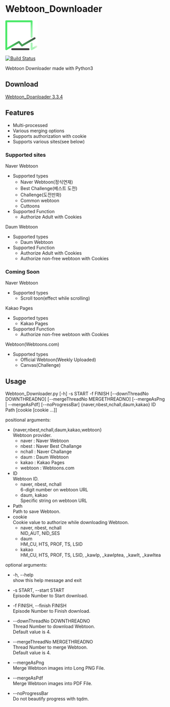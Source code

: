 # Webtoon_Downloader

<img alt="logo" src="./logo.png" width="100">  
  
[![Build Status](https://travis-ci.com/Seo-Rii/Webtoon_Downloader.svg?branch=master)](https://travis-ci.com/Seo-Rii/Webtoon_Downloader)  
  
Webtoon Downloader made with Python3

## Download

[Webtoon_Doanloader 3.3.4](https://github.com/04SeoHyun/Webtoon_Downloader/releases/tag/3.3.4)

## Features

- Multi-processed
- Various merging options
- Supports authorization with cookie
- Supports various sites(see below)

### Supported sites

Naver Webtoon
- Supported types
    - Naver Webtoon(정식연재)
    - Best Challenge(베스트 도전)
    - Challenge(도전만화)
    - Common webtoon
    - Cuttoons
- Supported Function
    - Authorize Adult with Cookies

Daum Webtoon
- Supported types
    - Daum Webtoon
- Supported Function
    - Authorize Adult with Cookies
    - Authorize non-free webtoon with Cookies

### Coming Soon

Naver Webtoon
 - Supported types
    - Scroll toon(effect while scrolling)

Kakao Pages
- Supported types
    - Kakao Pages
- Supported Function
    - Authorize non-free webtoon with Cookies

Webtoon(Webtoons.com)
- Supported types
    - Official Webtoon(Weekly Uploaded)
    - Canvas(Challenge)

## Usage

Webtoon_Downloader.py [-h] -s START -f FINISH [--downThreadNo DOWNTHREADNO] [--mergeThreadNo MERGETHREADNO] [--mergeAsPng | --mergeAsPdf] [--noProgressBar]  {naver,nbest,nchall,daum,kakao} ID Path [cookie [cookie ...]]


positional arguments:  
- {naver,nbest,nchall,daum,kakao,webtoon}   
    Webtoon provider.  
    - naver : Naver Webtoon
    - nbest : Naver Best Challange
    - nchall : Naver Challange
    - daum : Daum Webtoon
    - kakao : Kakao Pages
    - webtoon : Webtoons.com
- ID  
    Webtoon ID.  
    - naver, nbest, nchall  
    6-digit number on webtoon URL
    - daum, kakao  
    Specific string on webtoon URL
- Path  
    Path to save Webtoon.  
- cookie  
    Cookie value to authorize while downloading Webtoon.
    - naver, nbest, nchall  
    NID_AUT, NID_SES
    - daum  
    HM_CU, HTS, PROF, TS, LSID
    - kakao  
    HM_CU, HTS, PROF, TS, LSID, _kawIp, _kawIptea, _kawIt, _kawItea

optional arguments:
- -h, --help  
    show this help message and exit
- -s START, --start START  
    Episode Number to Start download.
- -f FINISH, --finish FINISH  
    Episode Number to Finish download.
- --downThreadNo DOWNTHREADNO  
    Thread Number to download Webtoon.  
    Default value is 4.  
- --mergeThreadNo MERGETHREADNO  
    Thread Number to merge Webtoon.  
    Default value is 4.  
    
- --mergeAsPng  
    Merge Webtoon images into Long PNG File.  
- --mergeAsPdf  
    Merge Webtoon images into PDF File.  
- --noProgressBar  
    Do not beautify progress with tqdm.
